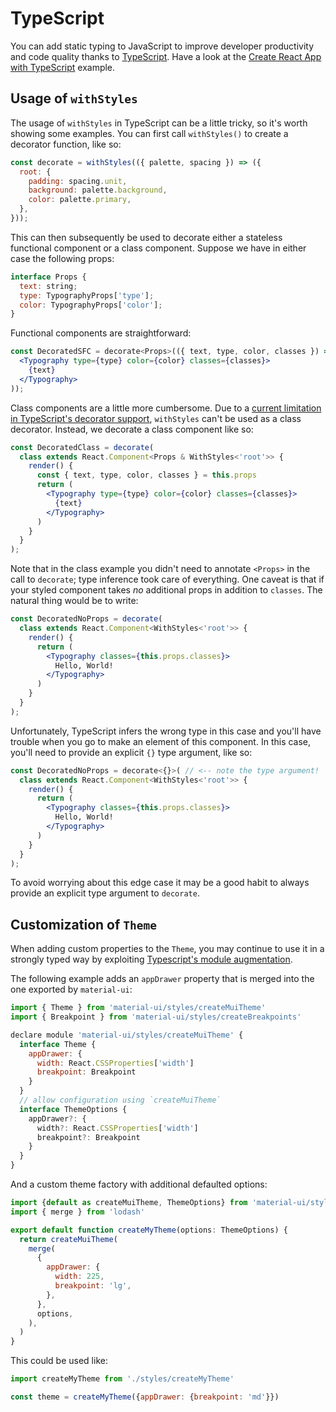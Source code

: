 # TypeScript

You can add static typing to JavaScript to improve developer productivity and code quality thanks to [TypeScript](https://www.typescriptlang.org/).
Have a look at the [Create React App with TypeScript](https://github.com/material-next/material-next/tree/master/examples/create-react-app-with-typescript) example.

## Usage of `withStyles`

The usage of `withStyles` in TypeScript can be a little tricky, so it's worth showing some examples. You can first call `withStyles()` to create a decorator function, like so:

```jsx
const decorate = withStyles(({ palette, spacing }) => ({
  root: {
    padding: spacing.unit,
    background: palette.background,
    color: palette.primary,
  },
}));
```

This can then subsequently be used to decorate either a stateless functional component or a class component. Suppose we have in either case the following props:

```jsx
interface Props {
  text: string;
  type: TypographyProps['type'];
  color: TypographyProps['color'];
}
```

Functional components are straightforward:

```jsx
const DecoratedSFC = decorate<Props>(({ text, type, color, classes }) => (
  <Typography type={type} color={color} classes={classes}>
    {text}
  </Typography>
));
```

Class components are a little more cumbersome. Due to a [current limitation in TypeScript's decorator support](https://github.com/Microsoft/TypeScript/issues/4881), `withStyles` can't be used as a class decorator. Instead, we decorate a class component like so:

```jsx
const DecoratedClass = decorate(
  class extends React.Component<Props & WithStyles<'root'>> {
    render() {
      const { text, type, color, classes } = this.props
      return (
        <Typography type={type} color={color} classes={classes}>
          {text}
        </Typography>
      )
    }
  }
);
```

Note that in the class example you didn't need to annotate `<Props>` in the call to `decorate`; type inference took care of everything. One caveat is that if your styled component takes _no_ additional props in addition to `classes`. The natural thing would be to write:

```jsx
const DecoratedNoProps = decorate(
  class extends React.Component<WithStyles<'root'>> {
    render() {
      return (
        <Typography classes={this.props.classes}>
          Hello, World!
        </Typography>
      )
    }
  }
);
```

Unfortunately, TypeScript infers the wrong type in this case and you'll have trouble when you go to make an element of this component. In this case, you'll need to provide an explicit `{}` type argument, like so:

```jsx
const DecoratedNoProps = decorate<{}>( // <-- note the type argument!
  class extends React.Component<WithStyles<'root'>> {
    render() {
      return (
        <Typography classes={this.props.classes}>
          Hello, World!
        </Typography>
      )
    }
  }
);
```

To avoid worrying about this edge case it may be a good habit to always provide an explicit type argument to `decorate`.

## Customization of `Theme`

When adding custom properties to the `Theme`, you may continue to use it in a strongly typed way by exploiting 
[Typescript's module augmentation](https://www.typescriptlang.org/docs/handbook/declaration-merging.html#module-augmentation).

The following example adds an `appDrawer` property that is merged into the one exported by `material-ui`:

```jsx
import { Theme } from 'material-ui/styles/createMuiTheme'
import { Breakpoint } from 'material-ui/styles/createBreakpoints'

declare module 'material-ui/styles/createMuiTheme' {
  interface Theme {
    appDrawer: {
      width: React.CSSProperties['width']
      breakpoint: Breakpoint
    }
  }
  // allow configuration using `createMuiTheme`
  interface ThemeOptions {
    appDrawer?: {
      width?: React.CSSProperties['width']
      breakpoint?: Breakpoint
    }
  }
}
```

And a custom theme factory with additional defaulted options:

```js
import {default as createMuiTheme, ThemeOptions} from 'material-ui/styles/createMuiTheme'
import { merge } from 'lodash'

export default function createMyTheme(options: ThemeOptions) {
  return createMuiTheme(
    merge(
      {
        appDrawer: {
          width: 225,
          breakpoint: 'lg',
        },
      },
      options,
    ),
  )
}
```

This could be used like:

```js
import createMyTheme from './styles/createMyTheme'

const theme = createMyTheme({appDrawer: {breakpoint: 'md'}})
```
